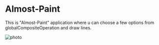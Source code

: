 # Almost-Paint
This is "Almost-Paint" application where u can choose a few options from globalCompositeOperation and draw lines.

![photo](https://user-images.githubusercontent.com/29843204/30723003-869ccdb6-9f34-11e7-9fbb-a1f596313281.png)

